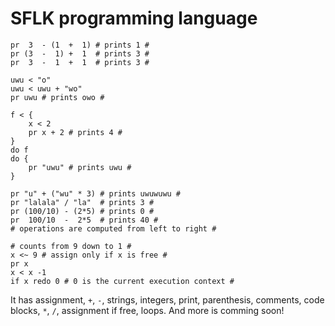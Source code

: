 
# SFLK programming language

```sflk
pr  3  - (1  +  1) # prints 1 #
pr (3  -  1) +  1  # prints 3 #
pr  3  -  1  +  1  # prints 3 #
```

```sflk
uwu < "o"
uwu < uwu + "wo"
pr uwu # prints owo #
```

```sflk
f < {
    x < 2
    pr x + 2 # prints 4 #
}
do f
do {
    pr "uwu" # prints uwu #
}
```

```sflk
pr "u" + ("wu" * 3) # prints uwuwuwu #
pr "lalala" / "la"  # prints 3 #
pr (100/10) - (2*5) # prints 0 #
pr  100/10  -  2*5  # prints 40 #
# operations are computed from left to right #
```

```sflk
# counts from 9 down to 1 #
x <~ 9 # assign only if x is free #
pr x
x < x -1
if x redo 0 # 0 is the current execution context #
```

It has
assignment, `+`, `-`, strings, integers, print, parenthesis, comments,
code blocks, `*`, `/`, assignment if free, loops.
And more is comming soon!
